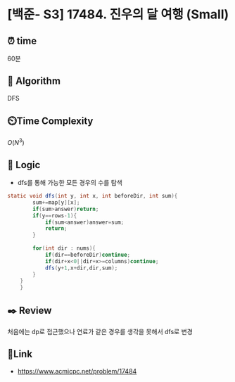 # [백준- S3] 17484. 진우의 달 여행 (Small)
 
## ⏰  **time**
60분

## :pushpin: **Algorithm**
DFS

## ⏲️**Time Complexity**
$O(N^3)$

## :round_pushpin: **Logic**
- dfs를 통해 가능한 모든 경우의 수를 탐색
  
```java
static void dfs(int y, int x, int beforeDir, int sum){
	    sum+=map[y][x];
	    if(sum>answer)return;
	    if(y==rows-1){
	        if(sum<answer)answer=sum;
	        return;
	    }
	    
	    for(int dir : nums){
	        if(dir==beforeDir)continue;
	        if(dir+x<0||dir+x>=columns)continue;
	        dfs(y+1,x+dir,dir,sum);
	    }
	}
	}
```

## :black_nib: **Review**
처음에는 dp로 접근했으나 연료가 같은 경우를 생각을 못해서 dfs로 변경
## 📡**Link**
- https://www.acmicpc.net/problem/17484
